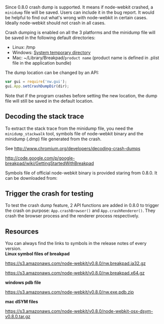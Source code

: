 Since 0.8.0 crash dump is supported. It means if node-webkit crashed, a `minidump` file will be saved. Users can include it in the bug report. It would be helpful to find out what's wrong with node-webkit in certain cases. Ideally node-webkit should not crash in all cases.

Crash dumping is enabled on all the 3 platforms and the minidump file will be saved in the following default directories:

 * Linux: /tmp
 * Windows: [System temporary directory](http://msdn.microsoft.com/en-us/library/windows/desktop/aa364992%28v=vs.85%29.aspx)
 * Mac: ~/Library/Breakpad/`product name`  (product name is defined in .plist file in the application bundle)

The dump location can be changed by an API:

```javascript
var gui = require('nw.gui');
gui.App.setCrashDumpDir(dir);
```

Note that if the program crashes before setting the new location, the dump file will still be saved in the default location.

## Decoding the stack trace ##

To extract the stack trace from the minidump file, you need the `minidump_stackwalk` tool, symbols file of node-webkit binary and the minidump (.dmp) file generated from the crash. 

See http://www.chromium.org/developers/decoding-crash-dumps  

http://code.google.com/p/google-breakpad/wiki/GettingStartedWithBreakpad

Symbols file of official node-webkit binary is provided staring from 0.8.0. It can be downloaded from:

## Trigger the crash for testing ##

To test the crash dump feature, 2 API functions are added in 0.8.0 to trigger the crash on purpose: `App.crashBrowser()` and `App.crashRenderer()`. They crash the browser process and the renderer process respectively.

## Resources ##
You can always find the links to symbols in the release notes of every version.  
**Linux symbol files of breakpad**

https://s3.amazonaws.com/node-webkit/v0.8.0/nw.breakpad.ia32.gz

https://s3.amazonaws.com/node-webkit/v0.8.0/nw.breakpad.x64.gz

**windows pdb file**

https://s3.amazonaws.com/node-webkit/v0.8.0/nw.exe.pdb.zip

**mac dSYM files**

https://s3.amazonaws.com/node-webkit/v0.8.0/node-webkit-osx-dsym-v0.8.0.tar.gz
